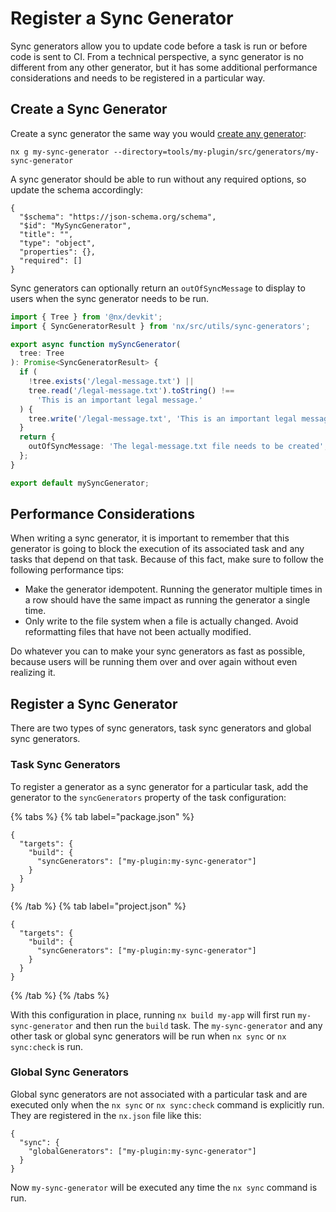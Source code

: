 # Register a Sync Generator

Sync generators allow you to update code before a task is run or before code is sent to CI. From a technical perspective, a sync generator is no different from any other generator, but it has some additional performance considerations and needs to be registered in a particular way.

## Create a Sync Generator

Create a sync generator the same way you would [create any generator](/extending-nx/recipes/local-generators):

```shell
nx g my-sync-generator --directory=tools/my-plugin/src/generators/my-sync-generator
```

A sync generator should be able to run without any required options, so update the schema accordingly:

```jsonc {% fileName="tools/my-plugin/src/generators/my-sync-generator/schema.json" %}
{
  "$schema": "https://json-schema.org/schema",
  "$id": "MySyncGenerator",
  "title": "",
  "type": "object",
  "properties": {},
  "required": []
}
```

Sync generators can optionally return an `outOfSyncMessage` to display to users when the sync generator needs to be run.

```ts {% fileName="tools/my-plugin/src/generators/my-sync-generator/my-sync-generator.ts" %}
import { Tree } from '@nx/devkit';
import { SyncGeneratorResult } from 'nx/src/utils/sync-generators';

export async function mySyncGenerator(
  tree: Tree
): Promise<SyncGeneratorResult> {
  if (
    !tree.exists('/legal-message.txt') ||
    tree.read('/legal-message.txt').toString() !==
      'This is an important legal message.'
  ) {
    tree.write('/legal-message.txt', 'This is an important legal message.');
  }
  return {
    outOfSyncMessage: 'The legal-message.txt file needs to be created',
  };
}

export default mySyncGenerator;
```

## Performance Considerations

When writing a sync generator, it is important to remember that this generator is going to block the execution of its associated task and any tasks that depend on that task. Because of this fact, make sure to follow the following performance tips:

- Make the generator idempotent. Running the generator multiple times in a row should have the same impact as running the generator a single time.
- Only write to the file system when a file is actually changed. Avoid reformatting files that have not been actually modified.

Do whatever you can to make your sync generators as fast as possible, because users will be running them over and over again without even realizing it.

## Register a Sync Generator

There are two types of sync generators, task sync generators and global sync generators.

### Task Sync Generators

To register a generator as a sync generator for a particular task, add the generator to the `syncGenerators` property of the task configuration:

{% tabs %}
{% tab label="package.json" %}

```jsonc {% fileName="apps/my-app/package.json" %}
{
  "targets": {
    "build": {
      "syncGenerators": ["my-plugin:my-sync-generator"]
    }
  }
}
```

{% /tab %}
{% tab label="project.json" %}

```jsonc {% fileName="apps/my-app/project.json" %}
{
  "targets": {
    "build": {
      "syncGenerators": ["my-plugin:my-sync-generator"]
    }
  }
}
```

{% /tab %}
{% /tabs %}

With this configuration in place, running `nx build my-app` will first run `my-sync-generator` and then run the `build` task. The `my-sync-generator` and any other task or global sync generators will be run when `nx sync` or `nx sync:check` is run.

### Global Sync Generators

Global sync generators are not associated with a particular task and are executed only when the `nx sync` or `nx sync:check` command is explicitly run. They are registered in the `nx.json` file like this:

```jsonc {% fileName="project.json" %}
{
  "sync": {
    "globalGenerators": ["my-plugin:my-sync-generator"]
  }
}
```

Now `my-sync-generator` will be executed any time the `nx sync` command is run.
